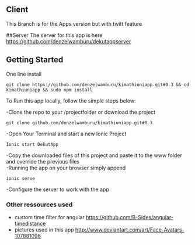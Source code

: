 ## Client

This Branch is for the Apps version but with twitt feature

##Server
The server for this app is here https://github.com/denzelwamburu/dekutappserver

## Getting Started
One line install
```
git clone https://github.com/denzelwamburu/kimathiuniapp.git#0.3 && cd kimathiuniapp && sudo npm install 
```

To Run this app locally, follow the simple steps below:

-Clone the repo to your /projectfolder or download the project
```
git clone github.com/denzelwamburu/kimathiuniapp.git#0.3
```
-Open Your Terminal and start a new Ionic Project

```
Ionic start DekutApp
```
-Copy the downloaded files of this project and paste it to the www folder and override the previous files
<br/>
-Running the app on your browser simply append
```
ionic serve
```

-Configure the server to work with the app



### Other ressources used
- custom time filter for angular https://github.com/B-Sides/angular-timedistance
- pictures used in this app http://www.deviantart.com/art/Face-Avatars-107881096
